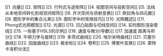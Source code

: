 
[[1. 向量]]
[[2. 矩阵]]
[[3. 行列式与逆矩阵]]
[[4. 视图空间与投影空间]]
[[5. 法线从本地空间转化到视空间矩阵]]
[[6. 齐次空间与仿射变换]]
[[7. 欧拉角与四元数]]
[[8. 图形学中的集合元素]]
[[9. 图形学中的常用技巧]]
[[10. 光照概述]]
[[11. Phong式光照模型]]
[[12. 光源]]
[[13. 凹凸贴图与切线空间]]
[[14. 实时图形渲染管线]]
[[15. 一些基于HSLS的示例]]
[[16. 速度与微分(导数)]]
[[17. 加速度 距离与积分]]
[[18. 牛顿力学与旋转]]
[[19. 多项式曲线]]
[[20. 埃尔米特曲线]]
[[21. 贝塞尔曲线]]
[[22. 回旋曲线]]
[[23. 极坐标]]
[[24. 卷积]]
[[25. 傅里叶变换]]
[[26. 蒙特卡洛积分法]]
